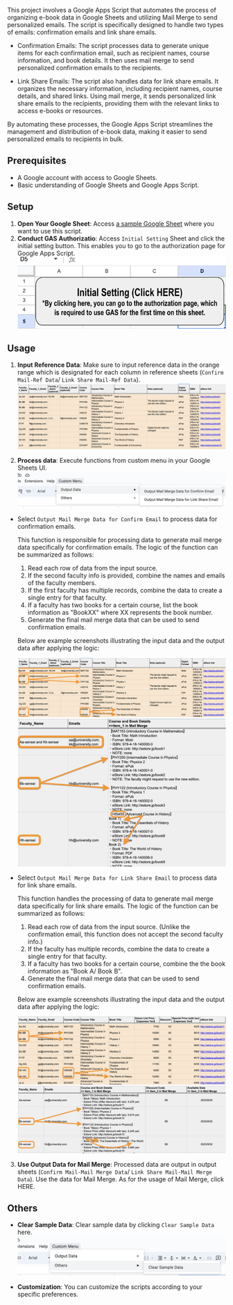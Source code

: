 This project involves a Google Apps Script that automates the process of organizing e-book data in Google Sheets and utilizing Mail Merge to send personalized emails. The script is specifically designed to handle two types of emails: confirmation emails and link share emails.

- Confirmation Emails: The script processes data to generate unique items for each confirmation email, such as recipient names, course information, and book details. It then uses mail merge to send personalized confirmation emails to the recipients.

- Link Share Emails: The script also handles data for link share emails. It organizes the necessary information, including recipient names, course details, and shared links. Using mail merge, it sends personalized link share emails to the recipients, providing them with the relevant links to access e-books or resources.

By automating these processes, the Google Apps Script streamlines the management and distribution of e-book data, making it easier to send personalized emails to recipients in bulk.

## Prerequisites

- A Google account with access to Google Sheets.
- Basic understanding of Google Sheets and Google Apps Script.

## Setup

1. **Open Your Google Sheet**: Access [a sample Google Sheet](https://docs.google.com/spreadsheets/d/1mMuQSK06hIcAUcI1qW4cgD2_IKOXU9_DAR2CTj2a-a8/edit#gid=1834592607) where you want to use this script.
2. **Conduct GAS Authorizatio**: Access `Initial Setting` Sheet and click the initial setting button. This enables you to go to the authorization page for Google Apps Script.
  ![Image of Initial Setting](assets/initial-setting.png)

## Usage

1. **Input Reference Data**: Make sure to input reference data in the orange range which is designated for each column in reference sheets (`Confirm Mail-Ref Data`/ `Link Share Mail-Ref Data`).
  ![Image of Input Reference Data](assets/input-ref-data.png)

2. **Process data**: Execute functions from custom menu in your Google Sheets UI.
  ![Image of Process Data](assets/output-data.png)


  - Select `Output Mail Merge Data for Confirm Email` to process data for confirmation emails.

    This function is responsible for processing data to generate mail merge data specifically for confirmation emails. The logic of the function can be summarized as follows:

    1. Read each row of data from the input source.
    2. If the second faculty info is provided, combine the names and emails of the faculty members.
    3. If the first faculty has multiple records, combine the data to create a single entry for that faculty.
    4. If a faculty has two books for a certain course, list the book information as "BookXX" where XX represents the book number.
    5. Generate the final mail merge data that can be used to send confirmation emails.

    Below are example screenshots illustrating the input data and the output data after applying the logic:

    ![Image of Input Data for Confirm](assets/ref-data-confirm.png)
    ![Image of Output Data for Confirm](assets/output-data-confirm.png)

  - Select `Output Mail Merge Data for Link Share Email` to process data for link share emails.

    This function handles the processing of data to generate mail merge data specifically for link share emails. The logic of the function can be summarized as follows:

    1. Read each row of data from the input source. (Unlike the confirmation email, this function does not accept the second faculty info.)
    2. If the faculty has multiple records, combine the data to create a single entry for that faculty.
    3. If a faculty has two books for a certain course, combine the the book information as "Book A/ Book B".
    4. Generate the final mail merge data that can be used to send confirmation emails.

    Below are example screenshots illustrating the input data and the output data after applying the logic:

    ![Image of Input Data for E-link Share](assets/ref-data-elink.png)
    ![Image of Output Data for E-link Share](assets/output-data-elink.png)
3. **Use Output Data for Mail Merge**: Processed data are output in output sheets (`Confirm Mail-Mail Merge Data`/ `Link Share Mail-Mail Merge Data`). Use the data for Mail Merge. As for the usage of Mail Merge, click HERE.


## Others

- **Clear Sample Data**: Clear sample data by clicking `Clear Sample Data` here.
  ![Image of Clear Sample Data Image](assets/clear-sample-data.png)


- **Customization**: You can customize the scripts according to your specific preferences.
